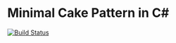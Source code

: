 Minimal Cake Pattern in C#
============================

[![Build Status](https://travis-ci.org/y-yu/mcp-csharp.svg?branch=master)](https://travis-ci.org/y-yu/mcp-csharp)
